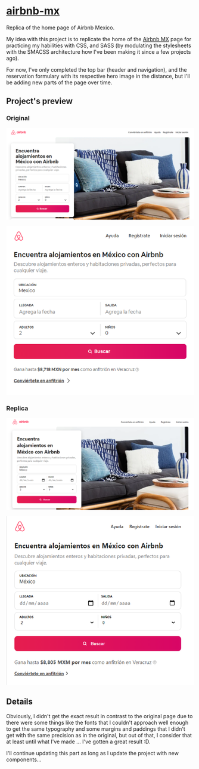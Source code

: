 # [airbnb-mx](https://said-alrove.github.io/airbnb-mx/)
Replica of the home page of Airbnb Mexico.

My idea with this project is to replicate the home of the [Airbnb MX](https://es.airbnb.com/a/stays/Mexico?af=43720035&c=.pi0.pk53373632398_388144057392_c_304865403058&sem_position=&sem_target=kwd-304865403058&location_of_interest=&location_physical=1010203&localized_ghost=true&gclid=Cj0KCQjw6ZOIBhDdARIsAMf8YyFWVLMTXbZOk34m5rBDTjYi08TQ_mWjE1zIO085W8AW7a4tHHuHrz8aAtB4EALw_wcB&_set_bev_on_new_domain=1627796593_ZDE0NmIxMDIwODlj) page for practicing my habilities with CSS, and SASS (by modulating the stylesheets with the SMACSS architecture how I've been making it since a few projects ago).

For now, I've only completed the top bar (header and navigation), and the reservation formulary with its respective hero image in the distance, but I'll be adding new parts of the page over time.

## Project's preview

### Original

![](design/original-desktop.png)

![](design/original-mobile.png)

### Replica

![](design/replica-desktop.png)

![](design/replica-mobile.png)

## Details

Obviously, I didn't get the exact result in contrast to the original page due to there were some things like the fonts that I couldn't approach well enough to get the same typography and some margins and paddings that I didn't get with the same precision as in the original, but out of that, I consider that at least until what I've made ... I've gotten a great result :D.

I'll continue updating this part as long as I update the project with new components...
